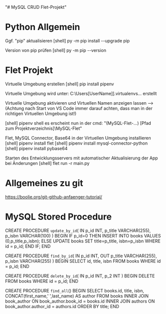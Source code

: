 "# MySQL CRUD Flet-Projekt"

Python Allgemein
================
Ggf. "pip" aktualisieren
[shell] py -m pip install --upgrade pip

Version von pip prüfen
[shell] py -m pip --version


Flet Projekt
============
Virtuelle Umgebung erstellen
[shell] pip install pipenv

Virtuelle Umgebung wird unter: C:\Users\[UserName]]\.virtualenvs\... erstellt

Virtuelle Umgebung aktivieren und Virtuellen Namen anzeigen lassen
--> (Achtung nach Start von VS Code immer darauf achten, dass man in der richtigen Virtuellen Umgebung ist!)

[shell] pipenv shell
    es erscheint nun in der cmd: "(MySQL-Flet-...) [Pfad zum Projektverzeichnis]\MySQL-Flet"

Flet, MySQL Connector, Base64 in der Virtuellen Umgebung installieren
[shell] pipenv install flet
[shell] pipenv install mysql-connector-python
[shell] pipenv install pybase64


Starten des Entwicklungsservers mit automatischer Aktualisierung der App bei Änderungen
[shell] flet run -r main.py

Allgemeines zu git
==================
https://boolie.org/git-github-anfaenger-tutorial/


MySQL Stored Procedure
======================

CREATE PROCEDURE `update_by_id`(
	IN p_id INT, p_title VARCHAR(255), p_isbn VARCHAR(100)
)
BEGIN
    IF p_id=0 THEN
		INSERT INTO books VALUES (0,p_title,p_isbn);
    ELSE
		UPDATE books SET title=p_title, isbn=p_isbn
		WHERE id = p_id;
	END IF;
END

CREATE PROCEDURE `find_by_id`(
	IN p_id INT,
    OUT  p_title VARCHAR(255), p_isbn VARCHAR(255)
)
BEGIN
	SELECT 
			id,
			title, 
			isbn
	FROM books 
	WHERE id = p_id;
END

CREATE PROCEDURE `delete_by_id`(
	IN p_id INT, p_2 INT
)
BEGIN
	DELETE FROM books
	WHERE id = p_id;
END

CREATE PROCEDURE `find_all`()
BEGIN
	SELECT 
		books.id,
		title, 
		isbn, 
        CONCAT(first_name,' ',last_name) AS author
	FROM books
	INNER JOIN book_author 
		ON book_author.book_id =  books.id
	INNER JOIN authors
		ON book_author.author_id = authors.id
	ORDER BY title;
END